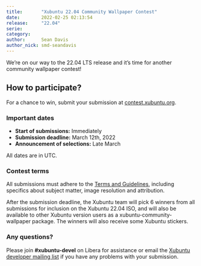```yaml
---
title:       "Xubuntu 22.04 Community Wallpaper Contest"
date:        2022-02-25 02:13:54
release:     "22.04"
serie:       
category:    
author:      Sean Davis
author_nick: smd-seandavis
---
```


We’re on our way to the 22.04 LTS release and it’s time for another community wallpaper contest!

How to participate?
-------------------

For a chance to win, submit your submission at [contest.xubuntu.org](https://contest.xubuntu.org/).

### Important dates

- **Start of submissions:** Immediately
- **Submission deadline:** March 12th, 2022
- **Announcement of selections:** Late March

All dates are in UTC.

### Contest terms

All submissions must adhere to the [Terms and Guidelines](http://contest.xubuntu.org/terms), including specifics about subject matter, image resolution and attribution.

After the submission deadline, the Xubuntu team will pick 6 winners from all submissions for inclusion on the Xubuntu 22.04 ISO, and will also be available to other Xubuntu version users as a xubuntu-community-wallpaper package. The winners will also receive some Xubuntu stickers.

### Any questions?

Please join **\#xubuntu-devel** on Libera for assistance or email the [Xubuntu developer mailing list](https://lists.ubuntu.com/mailman/listinfo/xubuntu-devel) if you have any problems with your submission.
